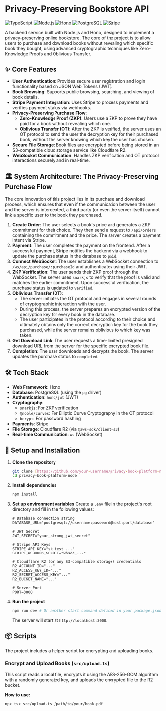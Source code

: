 # Privacy-Preserving Bookstore API

[![TypeScript](https://img.shields.io/badge/TypeScript-3178C6?style=for-the-badge&logo=typescript&logoColor=white)](https://www.typescriptlang.org/)
[![Node.js](https://img.shields.io/badge/Node.js-339933?style=for-the-badge&logo=nodedotjs&logoColor=white)](https://nodejs.org/)
[![Hono](https://img.shields.io/badge/Hono-E36002?style=for-the-badge&logo=hono&logoColor=white)](https://hono.dev/)
[![PostgreSQL](https://img.shields.io/badge/PostgreSQL-4169E1?style=for-the-badge&logo=postgresql&logoColor=white)](https://www.postgresql.org/)
[![Stripe](https://img.shields.io/badge/Stripe-626CD9?style=for-the-badge&logo=stripe&logoColor=white)](https://stripe.com/)

A backend service built with Node.js and Hono, designed to implement a privacy-preserving online bookstore. The core of the project is to allow users to purchase and download books without revealing which specific book they bought, using advanced cryptographic techniques like Zero-Knowledge Proofs and Oblivious Transfer.

## ✨ Core Features

-   **User Authentication**: Provides secure user registration and login functionality based on JSON Web Tokens (JWT).
-   **Book Browsing**: Supports public browsing, searching, and viewing of book details.
-   **Stripe Payment Integration**: Uses Stripe to process payments and verifies payment status via webhooks.
-   **Privacy-Preserving Purchase Flow**:
    -   **Zero-Knowledge Proof (ZKP)**: Users use a ZKP to prove they have paid for a book without revealing which one.
    -   **Oblivious Transfer (OT)**: After the ZKP is verified, the server uses an OT protocol to send the user the decryption key for their purchased book, without the server knowing which key the user has chosen.
-   **Secure File Storage**: Book files are encrypted before being stored in an S3-compatible cloud storage service like Cloudflare R2.
-   **WebSocket Communication**: Handles ZKP verification and OT protocol interactions securely and in real-time.

## 🏛️ System Architecture: The Privacy-Preserving Purchase Flow

The core innovation of this project lies in its purchase and download process, which ensures that even if the communication between the user and the server is intercepted, a third party (or even the server itself) cannot link a specific user to the book they purchased.

1.  **Create Order**: The user selects a book's price and generates a ZKP commitment for their choice. They then send a request to `/api/orders` containing the commitment and the price. The server creates a payment intent via Stripe.
2.  **Payment**: The user completes the payment on the frontend. After a successful payment, Stripe notifies the backend via a webhook to update the purchase status in the database to `paid`.
3.  **Connect WebSocket**: The user establishes a WebSocket connection to `/ws/api/purchase/:purchaseId` and authenticates using their JWT.
4.  **ZKP Verification**: The user sends their ZKP proof through the WebSocket. The server uses `snarkjs` to verify that the proof is valid and matches the earlier commitment. Upon successful verification, the purchase status is updated to `verified`.
5.  **Oblivious Transfer (OT)**:
    -   The server initiates the OT protocol and engages in several rounds of cryptographic interaction with the user.
    -   During this process, the server prepares an encrypted version of the decryption key for every book in the database.
    -   The user participates in the protocol according to their choice and ultimately obtains only the correct decryption key for the book they purchased, while the server remains oblivious to which key was taken.
6.  **Get Download Link**: The user requests a time-limited presigned download URL from the server for the specific encrypted book file.
7.  **Completion**: The user downloads and decrypts the book. The server updates the purchase status to `completed`.

## 🛠️ Tech Stack

-   **Web Framework**: Hono
-   **Database**: PostgreSQL (using the `pg` driver)
-   **Authentication**: `hono/jwt` (JWT)
-   **Cryptography**:
    -   `snarkjs`: For ZKP verification
    -   `@noble/curves`: For Elliptic Curve Cryptography in the OT protocol
    -   `bcrypt`: For password hashing
-   **Payments**: Stripe
-   **File Storage**: Cloudflare R2 (via `@aws-sdk/client-s3`)
-   **Real-time Communication**: `ws` (WebSocket)

## 🚀 Setup and Installation

1.  **Clone the repository**
    ```bash
    git clone [https://github.com/your-username/privacy-book-platform-node.git](https://github.com/your-username/privacy-book-platform-node.git)
    cd privacy-book-platform-node
    ```

2.  **Install dependencies**
    ```bash
    npm install
    ```

3.  **Set up environment variables**
    Create a `.env` file in the project's root directory and fill in the following values:
    ```env
    # Database connection string
    DATABASE_URL="postgresql://username:password@host:port/database"

    # JWT Secret
    JWT_SECRET="your_strong_jwt_secret"

    # Stripe API Keys
    STRIPE_API_KEY="sk_test_..."
    STRIPE_WEBHOOK_SECRET="whsec_..."

    # Cloudflare R2 (or any S3-compatible storage) credentials
    R2_ACCOUNT_ID="..."
    R2_ACCESS_KEY_ID="..."
    R2_SECRET_ACCESS_KEY="..."
    R2_BUCKET_NAME="..."

    # Server Port
    PORT=3000
    ```

4.  **Run the project**
    ```bash
    npm run dev # Or another start command defined in your package.json
    ```

    The server will start at `http://localhost:3000`.

## 📦 Scripts

The project includes a helper script for encrypting and uploading books.

### Encrypt and Upload Books (`src/upload.ts`)

This script reads a local file, encrypts it using the AES-256-GCM algorithm with a randomly generated key, and uploads the encrypted file to the R2 bucket.

**How to use:**
```bash
npx tsx src/upload.ts /path/to/your/book.pdf